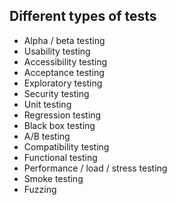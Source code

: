## Different types of tests

* Alpha / beta testing
* Usability testing
* Accessibility testing
* Acceptance testing
* Exploratory testing
* Security testing
* Unit testing
* Regression testing
* Black box testing
* A/B testing
* Compatibility testing
* Functional testing
* Performance / load / stress testing
* Smoke testing
* Fuzzing
